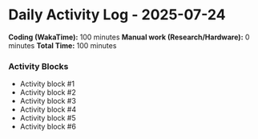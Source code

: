 # Daily Activity Log - 2025-07-24

**Coding (WakaTime):** 100 minutes
**Manual work (Research/Hardware):** 0 minutes
**Total Time:** 100 minutes

### Activity Blocks
- Activity block #1
- Activity block #2
- Activity block #3
- Activity block #4
- Activity block #5
- Activity block #6
